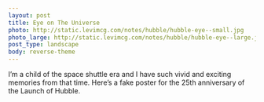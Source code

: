 ```yaml
---
layout: post
title: Eye on The Universe
photo: http://static.levimcg.com/notes/hubble/hubble-eye--small.jpg
photo_large: http://static.levimcg.com/notes/hubble/hubble-eye--large.jpg
post_type: landscape
body: reverse-theme
---
```

I’m a child of the space shuttle era and I have such vivid and exciting memories from that time. Here’s a fake poster for the 25th anniversary of the Launch of Hubble.
